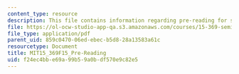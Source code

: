 ```yaml
---
content_type: resource
description: This file contains information regarding pre-reading for session 4.
file: https://ol-ocw-studio-app-qa.s3.amazonaws.com/courses/15-369-seminar-in-corporate-entrepreneurship-fall-2015/f24ec4bbe69a99b59a0bdf570e9c82e5_MIT15_369F15_Pre-Reading.pdf
file_type: application/pdf
parent_uid: 859c0470-06ed-ebec-b5d8-28a13583a61c
resourcetype: Document
title: MIT15_369F15_Pre-Reading
uid: f24ec4bb-e69a-99b5-9a0b-df570e9c82e5
---
```


